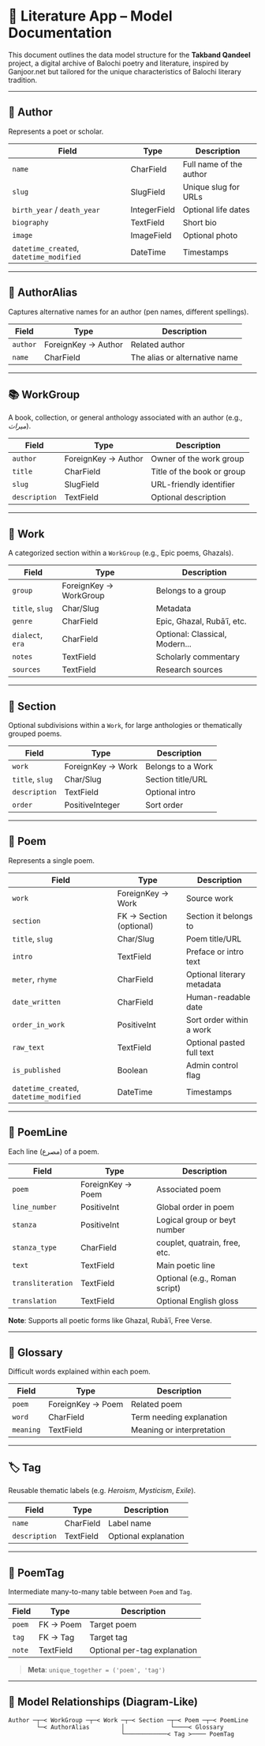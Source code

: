 # 📘 Literature App – Model Documentation

This document outlines the data model structure for the **Takband Qandeel** project, a digital archive of Balochi poetry and literature, inspired by Ganjoor.net but tailored for the unique characteristics of Balochi literary tradition.

---

## 👤 Author

Represents a poet or scholar.

| Field                                   | Type         | Description             |
| --------------------------------------- | ------------ | ----------------------- |
| `name`                                  | CharField    | Full name of the author |
| `slug`                                  | SlugField    | Unique slug for URLs    |
| `birth_year` / `death_year`             | IntegerField | Optional life dates     |
| `biography`                             | TextField    | Short bio               |
| `image`                                 | ImageField   | Optional photo          |
| `datetime_created`, `datetime_modified` | DateTime     | Timestamps              |

---

## 🔁 AuthorAlias

Captures alternative names for an author (pen names, different spellings).

| Field    | Type                | Description                   |
| -------- | ------------------- | ----------------------------- |
| `author` | ForeignKey → Author | Related author                |
| `name`   | CharField           | The alias or alternative name |

---

## 📚 WorkGroup

A book, collection, or general anthology associated with an author (e.g., _میراث_).

| Field         | Type                | Description                |
| ------------- | ------------------- | -------------------------- |
| `author`      | ForeignKey → Author | Owner of the work group    |
| `title`       | CharField           | Title of the book or group |
| `slug`        | SlugField           | URL-friendly identifier    |
| `description` | TextField           | Optional description       |

---

## 🧩 Work

A categorized section within a `WorkGroup` (e.g., Epic poems, Ghazals).

| Field            | Type                   | Description                    |
| ---------------- | ---------------------- | ------------------------------ |
| `group`          | ForeignKey → WorkGroup | Belongs to a group             |
| `title`, `slug`  | Char/Slug              | Metadata                       |
| `genre`          | CharField              | Epic, Ghazal, Rubāʿī, etc.     |
| `dialect`, `era` | CharField              | Optional: Classical, Modern... |
| `notes`          | TextField              | Scholarly commentary           |
| `sources`        | TextField              | Research sources               |

---

## 📁 Section

Optional subdivisions within a `Work`, for large anthologies or thematically grouped poems.

| Field           | Type              | Description       |
| --------------- | ----------------- | ----------------- |
| `work`          | ForeignKey → Work | Belongs to a Work |
| `title`, `slug` | Char/Slug         | Section title/URL |
| `description`   | TextField         | Optional intro    |
| `order`         | PositiveInteger   | Sort order        |

---

## 📝 Poem

Represents a single poem.

| Field                                   | Type                    | Description                |
| --------------------------------------- | ----------------------- | -------------------------- |
| `work`                                  | ForeignKey → Work       | Source work                |
| `section`                               | FK → Section (optional) | Section it belongs to      |
| `title`, `slug`                         | Char/Slug               | Poem title/URL             |
| `intro`                                 | TextField               | Preface or intro text      |
| `meter`, `rhyme`                        | CharField               | Optional literary metadata |
| `date_written`                          | CharField               | Human-readable date        |
| `order_in_work`                         | PositiveInt             | Sort order within a work   |
| `raw_text`                              | TextField               | Optional pasted full text  |
| `is_published`                          | Boolean                 | Admin control flag         |
| `datetime_created`, `datetime_modified` | DateTime                | Timestamps                 |

---

## 📜 PoemLine

Each line (مصرع) of a poem.

| Field             | Type              | Description                   |
| ----------------- | ----------------- | ----------------------------- |
| `poem`            | ForeignKey → Poem | Associated poem               |
| `line_number`     | PositiveInt       | Global order in poem          |
| `stanza`          | PositiveInt       | Logical group or beyt number  |
| `stanza_type`     | CharField         | couplet, quatrain, free, etc. |
| `text`            | TextField         | Main poetic line              |
| `transliteration` | TextField         | Optional (e.g., Roman script) |
| `translation`     | TextField         | Optional English gloss        |

**Note**: Supports all poetic forms like Ghazal, Rubāʿī, Free Verse.

---

## 📘 Glossary

Difficult words explained within each poem.

| Field     | Type              | Description               |
| --------- | ----------------- | ------------------------- |
| `poem`    | ForeignKey → Poem | Related poem              |
| `word`    | CharField         | Term needing explanation  |
| `meaning` | TextField         | Meaning or interpretation |

---

## 🏷️ Tag

Reusable thematic labels (e.g. _Heroism_, _Mysticism_, _Exile_).

| Field         | Type      | Description          |
| ------------- | --------- | -------------------- |
| `name`        | CharField | Label name           |
| `description` | TextField | Optional explanation |

---

## 🧩 PoemTag

Intermediate many-to-many table between `Poem` and `Tag`.

| Field  | Type      | Description                  |
| ------ | --------- | ---------------------------- |
| `poem` | FK → Poem | Target poem                  |
| `tag`  | FK → Tag  | Target tag                   |
| `note` | TextField | Optional per-tag explanation |

> **Meta**: `unique_together = ('poem', 'tag')`

---

## 🔗 Model Relationships (Diagram-Like)

```plaintext
Author ─┬─< WorkGroup ─┬─< Work ─┬─< Section ─┬─< Poem ─┬─< PoemLine
        └─< AuthorAlias         │             └────< Glossary
                                └────────────< Tag >──── PoemTag
```
